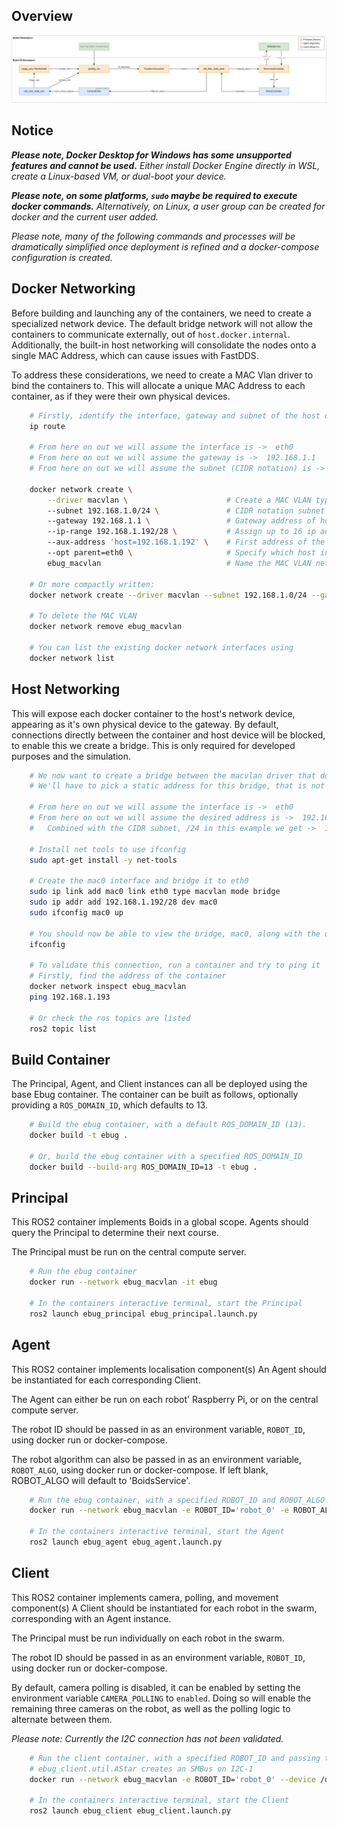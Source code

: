 ## Overview
![Component Architecure](component_architecture.png)


## Notice
***Please note, Docker Desktop for Windows has some unsupported features and cannot be used.***
*Either install Docker Engine directly in WSL, create a Linux-based VM, or dual-boot your device.*

***Please note, on some platforms, `sudo` maybe be required to execute docker commands.***
*Alternatively, on Linux, a user group can be created for docker and the current user added.*

*Please note, many of the following commands and processes will be dramatically simplified once deployment is refined and a docker-compose configuration is created.*


## Docker Networking
Before building and launching any of the containers, we need to create a specialized network device.
The default bridge network will not allow the containers to communicate externally, out of `host.docker.internal`.
Additionally, the built-in host networking will consolidate the nodes onto a single MAC Address, which can cause issues with FastDDS.

To address these considerations, we need to create a MAC Vlan driver to bind the containers to. 
This will allocate a unique MAC Address to each container, as if they were their own physical devices.

```sh
    # Firstly, identify the interface, gateway and subnet of the host device
    ip route

    # From here on out we will assume the interface is ->  eth0
    # From here on out we will assume the gateway is ->  192.168.1.1
    # From here on out we will assume the subnet (CIDR notation) is ->  192.168.1.0/24

    docker network create \
        --driver macvlan \                      # Create a MAC VLAN type network
        --subnet 192.168.1.0/24 \               # CIDR notation subnet of host device
        --gateway 192.168.1.1 \                 # Gateway address of host device
        --ip-range 192.168.1.192/28 \           # Assign up to 16 ip addresses from 192 to 208 (Can change)
        --aux-address 'host=192.168.1.192' \    # First address of the ip range is reserved for the bridge interface 
        --opt parent=eth0 \                     # Specify which host interface to bind to
        ebug_macvlan                            # Name the MAC VLAN network

    # Or more compactly written:
    docker network create --driver macvlan --subnet 192.168.1.0/24 --gateway 192.168.1.1 --opt parent=eth0 ebug_macvlan

    # To delete the MAC VLAN
    docker network remove ebug_macvlan

    # You can list the existing docker network interfaces using
    docker network list
```


## Host Networking

This will expose each docker container to the host's network device, appearing as it's own physical device to the gateway.
By default, connections directly between the container and host device will be blocked, to enable this we create a bridge.
This is only required for developed purposes and the simulation.

```sh
    # We now want to create a bridge between the macvlan driver that docker uses, and the desired interface.
    # We'll have to pick a static address for this bridge, that is not already in use on the subnet.

    # From here on out we will assume the interface is ->  eth0
    # From here on out we will assume the desired address is ->  192.168.1.2
    #   Combined with the CIDR subnet, /24 in this example we get ->  192.168.1.2/24

    # Install net tools to use ifconfig
    sudo apt-get install -y net-tools

    # Create the mac0 interface and bridge it to eth0
    sudo ip link add mac0 link eth0 type macvlan mode bridge
    sudo ip addr add 192.168.1.192/28 dev mac0
    sudo ifconfig mac0 up

    # You should now be able to view the bridge, mac0, along with the other interfaces
    ifconfig

    # To validate this connection, run a container and try to ping it
    # Firstly, find the address of the container
    docker network inspect ebug_macvlan
    ping 192.168.1.193

    # Or check the ros topics are listed
    ros2 topic list
```




## Build Container
The Principal, Agent, and Client instances can all be deployed using the base Ebug container.
The container can be built as follows, optionally providing a `ROS_DOMAIN_ID`, which defaults to 13.

```sh
    # Build the ebug container, with a default ROS_DOMAIN_ID (13).
    docker build -t ebug .

    # Or, build the ebug container with a specified ROS_DOMAIN_ID
    docker build --build-arg ROS_DOMAIN_ID=13 -t ebug .
```


## Principal
This ROS2 container implements Boids in a global scope. 
Agents should query the Principal to determine their next course.

The Principal must be run on the central compute server.

```sh
    # Run the ebug container
    docker run --network ebug_macvlan -it ebug

    # In the containers interactive terminal, start the Principal
    ros2 launch ebug_principal ebug_principal.launch.py
```


## Agent
This ROS2 container implements localisation component(s)
An Agent should be instantiated for each corresponding Client.

The Agent can either be run on each robot' Raspberry Pi, or on the central compute server.

The robot ID should be passed in as an environment variable, `ROBOT_ID`, using docker run or docker-compose.

The robot algorithm can also be passed in as an environment variable, `ROBOT_ALGO`, using docker run or docker-compose.
If left blank, ROBOT_ALGO will default to 'BoidsService'.

```sh
    # Run the ebug container, with a specified ROBOT_ID and ROBOT_ALGO
    docker run --network ebug_macvlan -e ROBOT_ID='robot_0' -e ROBOT_ALGO='BoidsService' -it ebug

    # In the containers interactive terminal, start the Agent
    ros2 launch ebug_agent ebug_agent.launch.py
```

## Client
This ROS2 container implements camera, polling, and movement component(s)
A Client should be instantiated for each robot in the swarm, corresponding with an Agent instance.

The Principal must be run individually on each robot in the swarm.

The robot ID should be passed in as an environment variable, `ROBOT_ID`, using docker run or docker-compose.

By default, camera polling is disabled, it can be enabled by setting the environment variable `CAMERA_POLLING` to `enabled`.
Doing so will enable the remaining three cameras on the robot, as well as the polling logic to alternate between them.

*Please note: Currently the I2C connection has not been validated.*

```sh
    # Run the client container, with a specified ROBOT_ID and passing through I2C-1
    # ebug_client.util.AStar creates an SMBus on I2C-1
    docker run --network ebug_macvlan -e ROBOT_ID='robot_0' --device /dev/i2c-1 -it ebug

    # In the containers interactive terminal, start the Client
    ros2 launch ebug_client ebug_client.launch.py
```


